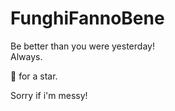 ﻿# FunghiFannoBene

Be better than you were yesterday!   
Always.   
      
🌟 for a star.

Sorry if i'm messy!
